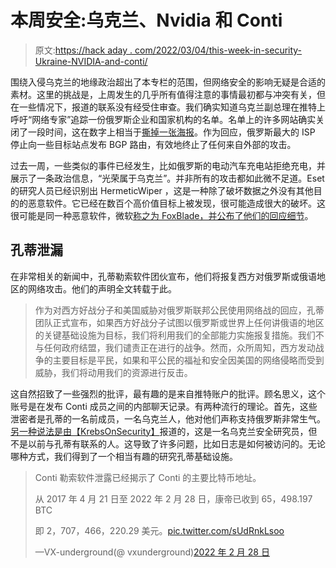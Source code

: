# 本周安全:乌克兰、Nvidia 和 Conti

> 原文:[https://hack aday . com/2022/03/04/this-week-in-security-Ukraine-NVIDIA-and-conti/](https://hackaday.com/2022/03/04/this-week-in-security-ukraine-nvidia-and-conti/)

围绕入侵乌克兰的地缘政治超出了本专栏的范围，但网络安全的影响无疑是合适的素材。这里的挑战是，上周发生的几乎所有值得注意的事情最初都与冲突有关，但在一些情况下，报道的联系没有经受住审查。我们确实知道乌克兰副总理在推特上呼吁“网络专家”追踪一份俄罗斯企业和国家机构的名单。名单上的许多网站确实关闭了一段时间，这在数字上相当于[撕掉一张海报](https://xkcd.com/932/)。作为回应，俄罗斯最大的 ISP 停止向一些目标站点发布 BGP 路由，有效地终止了任何来自外部的攻击。

过去一周，一些类似的事件已经发生，比如俄罗斯的电动汽车充电站拒绝充电，并展示了一条政治信息，“光荣属于乌克兰”。并非所有的攻击都如此微不足道。Eset 的研究人员已经识别出 HermeticWiper ，这是一种除了破坏数据之外没有其他目的的恶意软件。它已经在数百个高价值目标上被发现，很可能造成很大的破坏。这很可能是同一种恶意软件，微软[称之为 FoxBlade，并公布了他们的回应细节](https://arstechnica.com/gadgets/2022/03/microsoft-identifies-and-mitigates-new-malware-targeting-ukraine-within-3-hours/)。

## 孔蒂泄漏

在非常相关的新闻中，孔蒂勒索软件团伙宣布，他们将报复西方对俄罗斯或俄语地区的网络攻击。他们的声明全文转载于此。

> 作为对西方好战分子和美国威胁对俄罗斯联邦公民使用网络战的回应，孔蒂团队正式宣布，如果西方好战分子试图以俄罗斯或世界上任何讲俄语的地区的关键基础设施为目标，我们将利用我们的全部能力实施报复措施。我们不与任何政府结盟，我们谴责正在进行的战争。然而，众所周知，西方发动战争的主要目标是平民，如果和平公民的福祉和安全因美国的网络侵略而受到威胁，我们将动用我们的资源进行反击。

这自然招致了一些强烈的批评，最有趣的是来自推特账户的批评。顾名思义，这个账号是在发布 Conti 成员之间的内部聊天记录。有两种流行的理论。首先，这些泄密者是孔蒂的一名前成员，一名乌克兰人，他对他们声称支持俄罗斯非常生气。[另一种说法是由【KrebsOnSecurity】](https://krebsonsecurity.com/2022/03/conti-ransomware-group-diaries-part-i-evasion/)报道的，这是一名乌克兰安全研究员，但不是以前与孔蒂有联系的人。这导致了许多问题，比如日志是如何被访问的。无论哪种方式，我们得到了一个相当有趣的研究孔蒂基础设施。

> Conti 勒索软件泄露已经揭示了 Conti 的主要比特币地址。
> 
> 从 2017 年 4 月 21 日至 2022 年 2 月 28 日，康帝已收到 65，498.197 BTC
> 
> 即 2，707，466，220.29 美元。[pic.twitter.com/sUdRnkLsoo](https://t.co/sUdRnkLsoo)
> 
> —VX-underground(@ vxunderground)[2022 年 2 月 28 日](https://twitter.com/vxunderground/status/1498394338027610124?ref_src=twsrc%5Etfw)